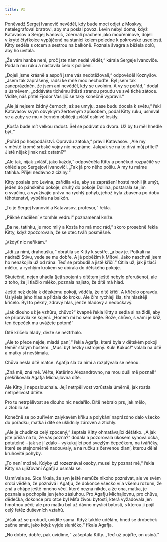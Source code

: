 ```yaml
---
title: VI
---
```


Poněvadž Sergej Ivanovič nevěděl, kdy bude moci odjet z Moskvy, netelegrafoval bratrovi, aby mu poslal povoz. Levin nebyl doma, když Katavasov a Sergej Ivanovič, zčernalí prachem jako mouřenínové, dojeli v kryté čtyřkolce vypůjčené na stanici kolem poledne k pokrovské usedlosti. Kitty seděla s otcem a sestrou na balkóně. Poznala švagra a běžela dolů, aby ho uvítala.

„Že vám hanba není, proč jste nám nedal vědět,“ kárala Sergeje Ivanoviče. Podala mu ruku a nastavila čelo k políbení.

„Dojeli jsme krásně a aspoň jsme vás neobtěžovali,“ odpověděl Koznyšov. „Jsem tak zaprášený, radši ke mně moc nechoďte. Byl jsem tak zaneprázdněn, že jsem ani nevěděl, kdy se uvolním. A vy se pořád,“ dodal s úsměvem, „oddáváte tichému štěstí stranou proudu ve své tiché zátoce. Vidíte, náš přítel Fjodor Vasiljič se taky konečně vypravil.“

„Ale já nejsem žádný černoch, až se umyju, zase budu docela k světu,“ řekl Katavasov svým obvyklým žertovným způsobem, podal Kitty ruku, usmíval se a zuby se mu v černém obličeji zvlášť oslnivě leskly.

„Kosťa bude mít velkou radost. Šel se podívat do dvora. Už by tu měl hnedle být.“

„Pořád po hospodářství. Opravdu zátoka,“ pravil Katavasov. „Ale my v městě kromě srbské vojny nic neznáme. Jakpak se na to dívá můj přítel? Jistě nějak jinak než ostatní?“

„Ale tak, nijak zvlášť, jako každý,“ odpověděla Kitty a poněkud rozpačitě se ohlédla po Sergejovi Ivanoviči. „Tak já pro něho pošlu. A my tu máme tatínka. Přijel nedávno z ciziny.“

Kitty poslala pro Levina, zařídila vše, aby se zaprášení hosté mohli jít umýt, jeden do pánského pokoje, druhý do pokoje Dollina, postarala se jim o svačinu, a využívajíc práva na rychlý pohyb, jehož byla zbavena po dobu těhotenství, vyběhla na balkón.

„To je Sergej Ivanovič a Katavasov, profesor,“ řekla.

„Pěkné nadělení v tomhle vedru!“ poznamenal kníže.

„Ba ne, tatínku, je moc milý a Kosťa ho má moc rád,“ skoro prosebně řekla Kitty, když zpozorovala, že se otec tváří posměšně.

„Vždyť nic neříkám.“

„Jdi za nimi, drahoušku,“ obrátila se Kitty k sestře, „a bav je. Potkali na nádraží Stivu, vede se mu dobře. A já poběžím k Míťovi. Jako naschvál jsem ho nenakojila už od rána. Teď se probudil a jistě křičí.“ Cítila už, jak ji tlačí mléko, a rychlým krokem se ubírala do dětského pokoje.

Skutečně, nejen uhádla (její spojení s dítětem ještě nebylo přerušeno), ale z toho, že ji tlačilo mléko, poznala najisto, že dítě má hlad.

Ještě než došla k dětskému pokoji, věděla, že dítě křičí. A křičelo opravdu. Uslyšela jeho hlas a přidala do kroku. Ale čím rychleji šla, tím hlasitěji křičelo. Byl to pěkný, zdravý hlas, jenže hladový a nedočkavý.

„Jak dlouho už je vzhůru, chůvo?“ kvapně řekla Kitty a sedla si na židli, aby se připravila ke kojení. „Honem mi ho sem dejte. Bože, chůvo, s vámi je kříž, ten čepeček mu uvážete potom!“

Dítě křičelo hlady, divže se neztrhalo.

„Ale to přece nejde, mladá paní,“ řekla Agafja, která byla v dětském pokoji téměř stálým hostem. „Musí být hezky ustrojený. Kuk! Kukuč!“ volala na dítě a matky si nevšímala.

Chůva nesla dítě matce. Agafja šla za nimi a rozplývala se něhou.

„Zná mě, zná mě. Věřte, Katěrino Alexandrovno, na mou duši mě poznal!“ překřikovala Agafja Michajlovna dítě.

Ale Kitty ji neposlouchala. Její netrpělivost vzrůstala úměrně, jak rostla netrpělivost dítěte.

Pro tu netrpělivost se dlouho nic nedařilo. Dítě nebralo prs, jak mělo, a zlobilo se.

Konečně se po zuřivém zalykavém křiku a polykání naprázdno dalo všecko do pořádku, matka i dítě se uklidnily zároveň a ztichly.

„Ale je chudinka celý zpocený,“ šeptala Kitty ohmatávající děťátko. „A jak jste přišla na to, že vás pozná?“ dodala a pozorovala úkosem synova očka, potutelně – jak se jí zdálo – vykukující pod svezlým čepečkem, na tvářičky, které se stejnoměrně nadouvaly, a na ručku s červenou dlaní, kterou dělal kruhovité pohyby.

„To není možné. Kdyby už rozeznával osoby, musel by poznat mě,“ řekla Kitty na ujišťování Agafji a usmála se.

Usmívala se. Sice říkala, že syn ještě nemůže nikoho poznávat, ale ve svém srdci věděla, že poznává i Agafju, že dokonce všecko ví a všemu rozumí, že zná a chápe ještě mnoho věcí, které nezná nikdo, a že ona, matka, je poznala a pochopila jen jeho zásluhou. Pro Agafju Michajlovnu, pro chůvu, dědečka, dokonce pro otce byl Míťa živou bytostí, která vyžadovala jen hmotnou péči; ale pro matku byl už dávno myslící bytostí, s kterou ji pojil celý řetěz duševních vztahů.

„Však až se probudí, uvidíte sama. Když takhle udělám, hned se drobeček začne smát, jako když vyjde sluníčko,“ říkala Agafja.

„No dobře, dobře, pak uvidíme,“ zašeptala Kitty. „Teď už pojďte, on usíná.“
